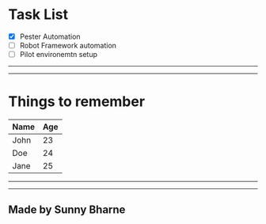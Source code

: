 # Task List
- [x] Pester Automation
- [ ] Robot Framework automation
- [ ] Pilot environemtn setup

----
----

# Things to remember

|Name |Age |
| --- | --- |
|John |23 |
|Doe |24 |
|Jane |25 |

----
----

## Made by Sunny Bharne
